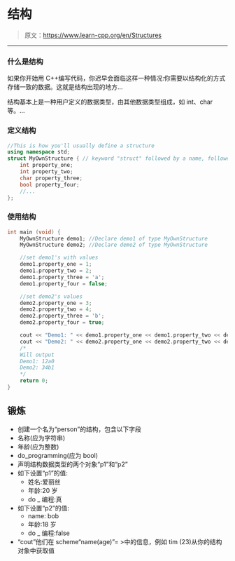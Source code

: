 # 结构

> 原文：<https://www.learn-cpp.org/en/Structures>

* * *

### 什么是结构

如果你开始用 C++编写代码，你迟早会面临这样一种情况:你需要以结构化的方式存储一致的数据。这就是结构出现的地方...

结构基本上是一种用户定义的数据类型，由其他数据类型组成，如 int、char 等。...

### 定义结构

```cpp
//This is how you'll usually define a structure    
using namespace std;
struct MyOwnStructure { // keyword "struct" followed by a name, followed by braces containing the datatypes you like, followed by a semicolon
    int property_one;
    int property_two;
    char property_three;
    bool property_four;
    //...
}; 
```

### 使用结构

```cpp
int main (void) {
    MyOwnStructure demo1; //Declare demo1 of type MyOwnStructure
    MyOwnStructure demo2; //Declare demo2 of type MyOwnStructure

    //set demo1's with values
    demo1.property_one = 1;
    demo1.property_two = 2;
    demo1.property_three = 'a';
    demo1.property_four = false;

    //set demo2's values
    demo2.property_one = 3;
    demo2.property_two = 4;
    demo2.property_three = 'b';
    demo2.property_four = true;

    cout << "Demo1: " << demo1.property_one << demo1.property_two << demo1.property_three << demo1.property_four << endl;
    cout << "Demo2: " << demo2.property_one << demo2.property_two << demo2.property_three << demo2.property_four << endl;
    /*
    Will output
    Demo1: 12a0
    Demo2: 34b1
    */
    return 0;
} 
```

## 锻炼

*   创建一个名为“person”的结构，包含以下字段
*   名称(应为字符串)
*   年龄(应为整数)
*   do_programming(应为 bool)
*   声明结构数据类型的两个对象“p1”和“p2”
*   如下设置“p1”的值:
    *   姓名:爱丽丝
    *   年龄:20 岁
    *   do _ 编程:真
*   如下设置“p2”的值:
    *   name: bob
    *   年龄:18 岁
    *   do _ 编程:false
*   “cout”他们在 scheme“name(age)”= >中的信息，例如 tim (23)从你的结构对象中获取值